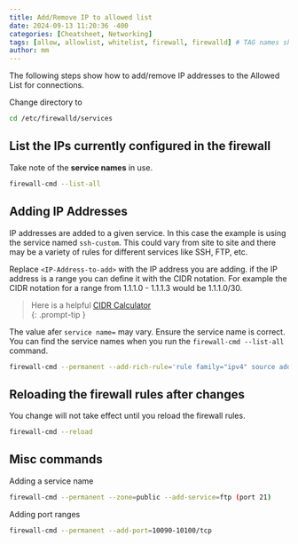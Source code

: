 ```yaml
---
title: Add/Remove IP to allowed list
date: 2024-09-13 11:20:36 -400
categories: [Cheatsheet, Networking]
tags: [allow, allowlist, whitelist, firewall, firewalld] # TAG names should always be lowercase
author: mm
---
```

The following steps show how to add/remove IP addresses to the Allowed List for connections.

Change directory to
```bash
cd /etc/firewalld/services
```

## List the IPs currently configured in the firewall  
Take note of the **service names** in use.
```bash
firewall-cmd --list-all
```

## Adding IP Addresses

IP addresses are added to a given service. In this case the example is using the service named `ssh-custom`. This could vary from site to site and there may be a variety of rules for different services like SSH, FTP, etc.  

Replace `<IP-Address-to-add>` with the IP address you are adding. if the IP address is a range you can define it with the CIDR notation. For example the CIDR notation for a range from 1.1.1.0 - 1.1.1.3 would be 1.1.1.0/30.

> Here is a helpful [CIDR Calculator](https://mxtoolbox.com/subnetcalculator.aspx)  
{: .prompt-tip }

The value afer `service name=` may vary. Ensure the service name is correct. You can find the service names when you run the `firewall-cmd --list-all` command.  
```bash
firewall-cmd --permanent --add-rich-rule='rule family="ipv4" source address="<IP-Address-to-add>" service name="ssh-custom" accept'
```

## Reloading the firewall rules after changes  
You change will not take effect until you reload the firewall rules.  
```bash
firewall-cmd --reload
```

## Misc commands
Adding a service name
```bash
firewall-cmd --permanent --zone=public --add-service=ftp (port 21)
```
Adding port ranges
```bash
firewall-cmd --permanent --add-port=10090-10100/tcp
```
